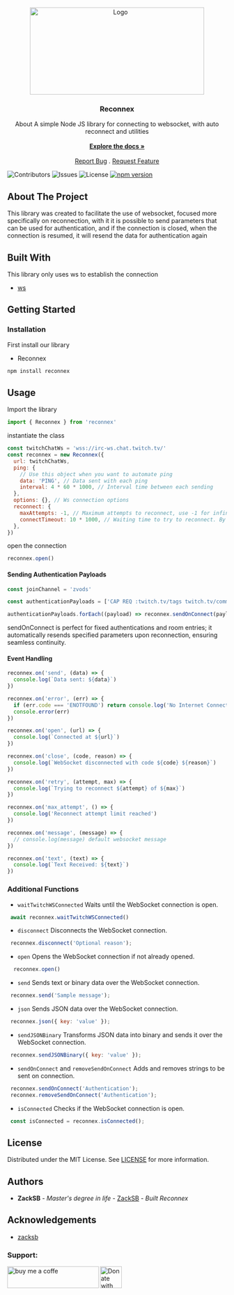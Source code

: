 <br/>
<p align="center">
  <a href="https://github.com/zaacksb/Reconnex">
    <img src="https://i.imgur.com/OOTjMER.png" alt="Logo" width="400" height="200">
  </a>

  <h3 align="center">Reconnex</h3>

  <p align="center">
    About
A simple Node JS library for connecting to websocket, with auto reconnect and utilities
    <br/>
    <br/>
    <a href="https://github.com/zaacksb/Reconnex/blob/main/README.md"><strong>Explore the docs »</strong></a>
    <br/>
    <br/>
    <a href="https://github.com/zaacksb/Reconnex/issues">Report Bug</a>
    .
    <a href="https://github.com/zaacksb/Reconnex/issues">Request Feature</a>
  </p>
</p>

![Contributors](https://img.shields.io/github/contributors/zaacksb/Reconnex?color=dark-green) ![Issues](https://img.shields.io/github/issues/zaacksb/Reconnex) ![License](https://img.shields.io/github/license/zaacksb/Reconnex)
[![npm version](https://img.shields.io/npm/v/reconnex.svg?style=flat)](https://www.npmjs.com/package/reconnex)

## About The Project

This library was created to facilitate the use of websocket, focused more specifically on reconnection, with it it is possible to send parameters that can be used for authentication, and if the connection is closed, when the connection is resumed, it will resend the data for authentication again

## Built With

This library only uses ws to establish the connection

- [ws](https://www.npmjs.com/package/ws)

## Getting Started

### Installation

First install our library

- Reconnex

```sh
npm install reconnex
```

## Usage

Import the library

```js
import { Reconnex } from 'reconnex'
```

instantiate the class

```js
const twitchChatWs = 'wss://irc-ws.chat.twitch.tv/'
const reconnex = new Reconnex({
  url: twitchChatWs,
  ping: {
    // Use this object when you want to automate ping
    data: 'PING', // Data sent with each ping
    interval: 4 * 60 * 1000, // Interval time between each sending
  },
  options: {}, // Ws connection options
  reconnect: {
    maxAttempts: -1, // Maximum attempts to reconnect, use -1 for infinite, default is 10
    connectTimeout: 10 * 1000, // Waiting time to try to reconnect. By default it is 5 seconds
  },
})
```

open the connection

```js
reconnex.open()
```

#### Sending Authentication Payloads

```js
const joinChannel = 'zvods'

const authenticationPayloads = ['CAP REQ :twitch.tv/tags twitch.tv/commands', 'PASS SCHMOOPIIE', 'NICK justinfan4194', 'USER justinfan4194 8 * :justinfan4194', `JOIN #${joinChannel}`]

authenticationPayloads.forEach((payload) => reconnex.sendOnConnect(payload))
```

sendOnConnect is perfect for fixed authentications and room entries; it automatically resends specified parameters upon reconnection, ensuring seamless continuity.

#### Event Handling

```js
reconnex.on('send', (data) => {
  console.log(`Data sent: ${data}`)
})

reconnex.on('error', (err) => {
  if (err.code === 'ENOTFOUND') return console.log('No Internet Connection')
  console.error(err)
})

reconnex.on('open', (url) => {
  console.log(`Connected at ${url}`)
})

reconnex.on('close', (code, reason) => {
  console.log(`WebSocket disconnected with code ${code} ${reason}`)
})

reconnex.on('retry', (attempt, max) => {
  console.log(`Trying to reconnect ${attempt} of ${max}`)
})

reconnex.on('max_attempt', () => {
  console.log('Reconnect attempt limit reached')
})

reconnex.on('message', (message) => {
  // console.log(message) default websocket message
})

reconnex.on('text', (text) => {
  console.log(`Text Received: ${text}`)
})
```

### Additional Functions

* ``waitTwitchWSConnected``
  Waits until the WebSocket connection is open.
 ```js
  await reconnex.waitTwitchWSConnected()
  ```
* ``disconnect``
  Disconnects the WebSocket connection.
 ```js
  reconnex.disconnect('Optional reason');
 ```
* ``open``
  Opens the WebSocket connection if not already opened.
```js
  reconnex.open()
```
* ``send``
  Sends text or binary data over the WebSocket connection.
 ```js
  reconnex.send('Sample message');
 ```
* ``json``
  Sends JSON data over the WebSocket connection.
 ```js
  reconnex.json({ key: 'value' });
 ```
 * ``sendJSONBinary``
  Transforms JSON data into binary and sends it over the WebSocket connection.
 ```js
  reconnex.sendJSONBinary({ key: 'value' });
 ```
* ```sendOnConnect``` and ```removeSendOnConnect```
  Adds and removes strings to be sent on connection.
 ```js
  reconnex.sendOnConnect('Authentication');
  reconnex.removeSendOnConnect('Authentication');
 ```

* ``isConnected``
  Checks if the WebSocket connection is open.
 ```js
  const isConnected = reconnex.isConnected();
 ```

## License

Distributed under the MIT License. See [LICENSE](https://github.com/zaacksb/Reconnex/blob/main/LICENSE) for more information.

## Authors

- **ZackSB** - _Master's degree in life_ - [ZackSB](https://github.com/zaacksb/) - _Built Reconnex_

## Acknowledgements

- [zacksb](https://github.com/zaacksb)

<h3 align="left">Support:</h3>
<p><a href="https://www.buymeacoffee.com/zacksb"> <img align="left" src="https://cdn.buymeacoffee.com/buttons/v2/default-yellow.png" height="50" width="210" alt="buy me a coffe" /></a></p>
<p><a href="https://livepix.gg/zvods"> <img align="left" src="https://pbs.twimg.com/profile_images/1499159563081244672/tWvzZWKI_400x400.png" height="50" width="50" alt="Donate with livepix" /></a></p><br><br>
